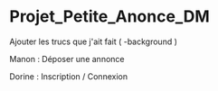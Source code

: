 # Projet_Petite_Anonce_DM

Ajouter les trucs que j'ait fait (
  -background
 )
 
 Manon :
 Déposer une annonce 
 
 
 Dorine :
 Inscription / Connexion 
